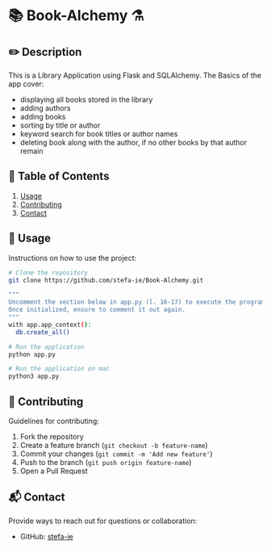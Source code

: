 # 📚 Book-Alchemy ⚗️


## ✏️ Description
This is a Library Application using Flask and SQLAlchemy. 
The Basics of the app cover:
- displaying all books stored in the library 
- adding authors
- adding books
- sorting by title or author
- keyword search for book titles or author names
- deleting book along with the author, if no other books by that author remain


## 📖 Table of Contents
1. [Usage](#usage)
2. [Contributing](#contributing)
3. [Contact](#contact)


## 💾 Usage
Instructions on how to use the project:
```sh
# Clone the repository
git clone https://github.com/stefa-ie/Book-Alchemy.git
```
```sh
"""
Uncomment the section below in app.py (l. 16-17) to execute the program for initial setup.
Once initialized, ensure to comment it out again.
"""
with app.app_context():
  db.create_all()
```

```sh
# Run the application
python app.py
```
```sh
# Run the application on mac
python3 app.py
```


## 👥 Contributing
Guidelines for contributing:
1. Fork the repository
2. Create a feature branch (`git checkout -b feature-name`)
3. Commit your changes (`git commit -m 'Add new feature'`)
4. Push to the branch (`git push origin feature-name`)
5. Open a Pull Request


## 📬 Contact
Provide ways to reach out for questions or collaboration:
- GitHub: [stefa-ie](https://github.com/stefa-ie)
